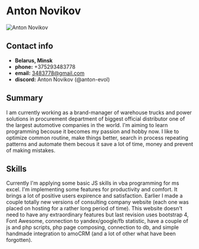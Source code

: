 # Anton Novikov
![Anton Novikov](https://photos.app.goo.gl/5fjwM9EYq2Sts7xU9 "Hi, it's me")

## Contact info
- **Belarus, Minsk**
- **phone:** +375293483778
- **email:** 3483778@gmail.com
- **discord:** Anton Novikov (@anton-evol)

## Summary

I am currently working as a brand-manager of warehouse trucks and power solutions in procurement department of biggest official distributor one of the largest automotive companies in the world. I'm aiming to learn programming becouse it becomes my passion and hobby now. I like to optimize common routine, make things better, search in process repeating patterns and automate them becous it save a lot of time, money and prevent of making mistakes.

## Skills

Currently I'm applying some basic JS skills in vba programming for ms excel. I'm implementing some features for productivity and comfort. It brings a lot of positive users expirence and satisfaction. Earlier I made a couple totally new versions of consulting company website (each one was placed on hosting for a rather long period of time). This website doesn't need to have any extraordinary features but last revision uses bootstrap 4, Font Awesome, connection to yandex/google/fb statistic, have a couple of js and php scripts, php page composing, connection to db, and simple handmade integration to amoCRM (and a lot of other what have been forgotten).